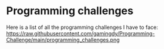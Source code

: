 # Programming challenges

Here is a list of all the programming challenges I have to face:
https://raw.githubusercontent.com/gamingdy/Programming-Challenge/main/programming_challenges.png

